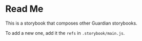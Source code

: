 # Read Me

This is a storybook that composes other Guardian storybooks.

To add a new one, add it the `refs` in `.storybook/main.js`.

